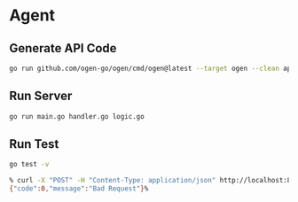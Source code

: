 # Agent

## Generate API Code

```bash
go run github.com/ogen-go/ogen/cmd/ogen@latest --target ogen --clean api/openapi.json
```

## Run Server

```bash
go run main.go handler.go logic.go
```

## Run Test

```bash
go test -v
```

```bash
% curl -X "POST" -H "Content-Type: application/json" http://localhost:8080/v0.0.1/chat
{"code":0,"message":"Bad Request"}%
```
